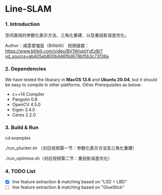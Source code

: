 # Line-SLAM
### 1. Introduction

空间直线的参数化表示方法、三角化重建、以及重投影误差优化。

Author：咸菜爱嗑盐（Billibilli）
视频链接：https://www.bilibili.com/video/BV1WnqqYyEzB/?vd_source=ab405eb800b446f6d678bf5b3c73f36a

### 2. Dependencies

We have tested the libarary in **MacOS 13.6** and **Ubuntu 20.04**, but it should be easy to compile in other platforms. Other Prerequisites as below:

- c++14 Compiler
- Pangolin 0.8
- OpenCV 4.5.0
- Eigen 3.4.0
- Ceres 2.2.0

### 3. Build & Run

cd examples

./run_plucker.sh （对应视频第一节：参数化表示方法及三角化重建）

./run_optimize.sh（对应视频第二节：重投影误差优化）

### 4. TODO List

- [x] line feature extraction & matching based on "LSD + LBD"
- [ ] line feature extraction & matching based on "GlueStick"
